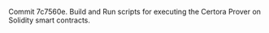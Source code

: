Commit 7c7560e.                    Build and Run scripts for executing the Certora Prover on Solidity smart contracts.